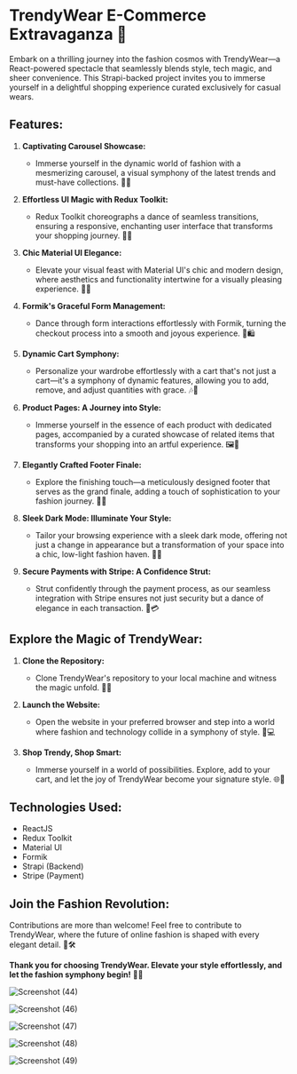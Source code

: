 # TrendyWear E-Commerce Extravaganza 🌟

Embark on a thrilling journey into the fashion cosmos with TrendyWear—a React-powered spectacle that seamlessly blends style, tech magic, and sheer convenience. This Strapi-backed project invites you to immerse yourself in a delightful shopping experience curated exclusively for casual wears.

## Features:

1. **Captivating Carousel Showcase:**
   - Immerse yourself in the dynamic world of fashion with a mesmerizing carousel, a visual symphony of the latest trends and must-have collections. 🎠✨

2. **Effortless UI Magic with Redux Toolkit:**
   - Redux Toolkit choreographs a dance of seamless transitions, ensuring a responsive, enchanting user interface that transforms your shopping journey. 💃🕺

3. **Chic Material UI Elegance:**
   - Elevate your visual feast with Material UI's chic and modern design, where aesthetics and functionality intertwine for a visually pleasing experience. 👗🌟

4. **Formik's Graceful Form Management:**
   - Dance through form interactions effortlessly with Formik, turning the checkout process into a smooth and joyous experience. 💫🛍️

5. **Dynamic Cart Symphony:**
   - Personalize your wardrobe effortlessly with a cart that's not just a cart—it's a symphony of dynamic features, allowing you to add, remove, and adjust quantities with grace. 🎶🛒

6. **Product Pages: A Journey into Style:**
   - Immerse yourself in the essence of each product with dedicated pages, accompanied by a curated showcase of related items that transforms your shopping into an artful experience. 🖼️👀

7. **Elegantly Crafted Footer Finale:**
   - Explore the finishing touch—a meticulously designed footer that serves as the grand finale, adding a touch of sophistication to your fashion journey. 🌟👠

8. **Sleek Dark Mode: Illuminate Your Style:**
   - Tailor your browsing experience with a sleek dark mode, offering not just a change in appearance but a transformation of your space into a chic, low-light fashion haven. 🌙✨

9. **Secure Payments with Stripe: A Confidence Strut:**
   - Strut confidently through the payment process, as our seamless integration with Stripe ensures not just security but a dance of elegance in each transaction. 💃💳

## Explore the Magic of TrendyWear:

1. **Clone the Repository:**
   - Clone TrendyWear's repository to your local machine and witness the magic unfold. 🚀👀

2. **Launch the Website:**
   - Open the website in your preferred browser and step into a world where fashion and technology collide in a symphony of style. 👗💻

3. **Shop Trendy, Shop Smart:**
   - Immerse yourself in a world of possibilities. Explore, add to your cart, and let the joy of TrendyWear become your signature style. 🌐🛒

## Technologies Used:

- ReactJS
- Redux Toolkit
- Material UI
- Formik
- Strapi (Backend)
- Stripe (Payment)

## Join the Fashion Revolution:

Contributions are more than welcome! Feel free to contribute to TrendyWear, where the future of online fashion is shaped with every elegant detail. 🌈🛠️

**Thank you for choosing TrendyWear. Elevate your style effortlessly, and let the fashion symphony begin!** 🌟👗




![Screenshot (44)](https://github.com/Ahmed-hessen/react-Ecommerce/assets/128532764/e6425f84-2097-403c-ad61-1b4e453f8e54)




![Screenshot (46)](https://github.com/Ahmed-hessen/react-Ecommerce/assets/128532764/a2bbc870-5b6e-4807-b5b5-03edd9e558f7)





![Screenshot (47)](https://github.com/Ahmed-hessen/react-Ecommerce/assets/128532764/049504d2-8e0f-46ce-a65d-bd3048c59c0d)






![Screenshot (48)](https://github.com/Ahmed-hessen/react-Ecommerce/assets/128532764/365eb083-1e5c-404d-9b4c-3f0dd28222d8)






![Screenshot (49)](https://github.com/Ahmed-hessen/react-Ecommerce/assets/128532764/fb892c0d-1edb-40a3-a690-acb4dc88ba14)




